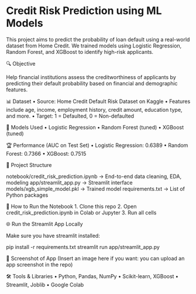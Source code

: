 # Credit Risk Prediction using ML Models

This project aims to predict the probability of loan default using a real-world dataset from Home Credit. We trained models using Logistic Regression, Random Forest, and XGBoost to identify high-risk applicants.

🔍 Objective

Help financial institutions assess the creditworthiness of applicants by predicting their default probability based on financial and demographic features.

📊 Dataset
	•	Source: Home Credit Default Risk Dataset on Kaggle
	•	Features include age, income, employment history, credit amount, education type, and more.
	•	Target: 1 = Defaulted, 0 = Non-defaulted

🧠 Models Used
	•	Logistic Regression
	•	Random Forest (tuned)
	•	XGBoost (tuned)

🏆 Performance (AUC on Test Set)
	•	Logistic Regression: 0.6389
	•	Random Forest: 0.7366
	•	XGBoost: 0.7515

📁 Project Structure

notebook/credit_risk_prediction.ipynb → End-to-end data cleaning, EDA, modeling
app/streamlit_app.py → Streamlit interface
models/xgb_simple_model.pkl → Trained model
requirements.txt → List of Python packages

🚀 How to Run the Notebook
	1.	Clone this repo
	2.	Open credit_risk_prediction.ipynb in Colab or Jupyter
	3.	Run all cells

🌐 Run the Streamlit App Locally

Make sure you have streamlit installed:

pip install -r requirements.txt
streamlit run app/streamlit_app.py

📸 Screenshot of App
(Insert an image here if you want: you can upload an app screenshot in the repo)

🛠️ Tools & Libraries
	•	Python, Pandas, NumPy
	•	Scikit-learn, XGBoost
	•	Streamlit, Joblib
	•	Google Colab

